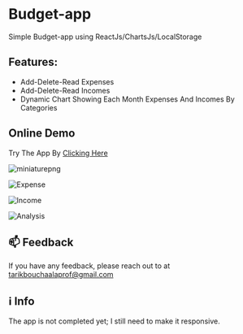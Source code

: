 # Budget-app

Simple Budget-app using ReactJs/ChartsJs/LocalStorage

## Features:

- Add-Delete-Read Expenses
- Add-Delete-Read Incomes
- Dynamic Chart Showing Each Month Expenses And Incomes By Categories

## Online Demo

Try The App By [Clicking Here](https://tarikbouchaala-budget-app.netlify.app)

![miniaturepng](https://user-images.githubusercontent.com/112863517/204526739-77dd2047-4c17-461c-81e3-440836fe610e.png)

![Expense](https://user-images.githubusercontent.com/112863517/204526866-45a3ff5f-92b2-400d-b4a2-29b73fd75091.png)

![Income](https://user-images.githubusercontent.com/112863517/204526924-95c2e82b-282d-47d7-ac89-036e01dadd76.png)

![Analysis](https://user-images.githubusercontent.com/112863517/204526955-218e77e9-5d6e-478e-b513-8d1d43ae6087.png)

## 📫 Feedback

If you have any feedback, please reach out to at tarikbouchaalaprof@gmail.com

## :information_source: Info

The app is not completed yet; I still need to make it responsive.

